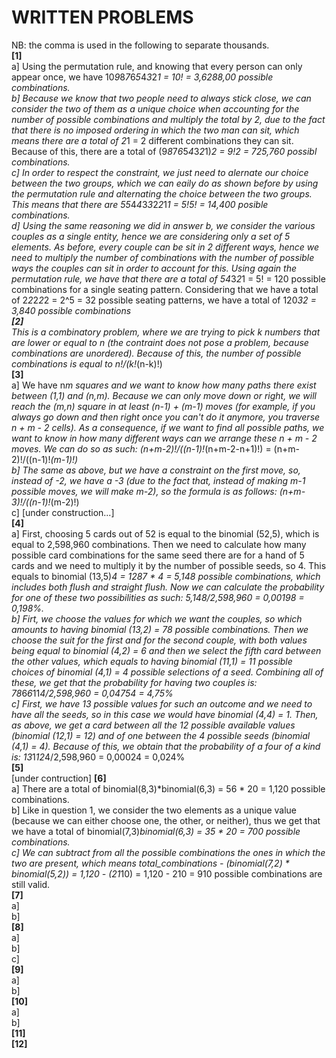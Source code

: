 # WRITTEN PROBLEMS
NB: the comma is used in the following to separate thousands. <br />
**[1]** <br />
  a] Using the permutation rule, and knowing that every person can only appear once, we have 10*9*8*7*6*5*4*3*2*1 = 10! = 3,6288,00 possible combinations. <br />
  b] Because we know that two people need to always stick close, we can consider the two of them as a unique choice when accounting for the number of possible combinations and multiply the total by 2, due to the fact that there is no imposed ordering in which the two man can sit, which means there are a total of 2*1 = 2 different combinations they can sit. Because of this, there are a total of (9*8*7*6*5*4*3*2*1)*2 = 9!*2 = 725,760 possibl combinations. <br />
  c] In order to respect the constraint, we just need to alernate our choice between the two groups, which we can eaily do as shown before by using the permutation rule and alternating the choice between the two groups. This means that there are 5*5*4*4*3*3*2*2*1*1 = 5!*5! = 14,400 posible combinations. <br />
  d] Using the same reasoning we did in answer b, we consider the various couples as a single entity, hence we are considering only a set of 5 elements. As before, every couple can be sit in 2 different ways, hence we need to multiply the number of combinations with the number of possible ways the couples can sit in order to account for this. Using again the permutation rule, we have that there are a total of 5*4*3*2*1 = 5! = 120 possible combinations for a single seating pattern. Considering that we have a total of 2*2*2*2*2 = 2^5 = 32 possible seating patterns, we have a total of 120*32 = 3,840 possible combinations  <br />
**[2]** <br />
  This is a combinatory problem, where we are trying to pick k numbers that are lower or equal to n (the contraint does not pose a problem, because combinations are unordered). Because of this, the number of possible combinations is equal to n!/(k!*(n-k)!) <br />
**[3]** <br />
  a] We have n*m squares and we want to know how many paths there exist between (1,1) and (n,m). Because we can only move down or right, we will reach the (m,n) square in at least (n-1) + (m-1) moves (for example, if you always go down and then right once you can't do it anymore, you traverse n + m - 2 cells). As a consequence, if we want to find all possible paths, we want to know in how many different ways can we arrange these n + m - 2 moves. We can do so as such: (n+m-2)!/((n-1)!*(n+m-2-n+1)!) = (n+m-2)!/((n-1)!*(m-1)!) <br />
  b] The same as above, but we have a constraint on the first move, so, instead of -2, we have a -3 (due to the fact that, instead of making m-1 possible moves, we will make m-2), so the formula is as follows: (n+m-3)!/((n-1)!*(m-2)!) <br />
  c]  [under construction...] <br />
**[4]** <br />
  a] First, choosing 5 cards out of 52 is equal to the binomial (52,5), which is equal to 2,598,960 combinations. Then we need to calculate how many possible card combinations for the same seed there are for a hand of 5 cards and we need to multiply it by the number of possible seeds, so 4. This equals to binomial (13,5)*4 = 1287 * 4 = 5,148 possible combinations, which includes both flush and straight flush. Now we can calculate the probability for one of these two possibilities as such: 5,148/2,598,960 = 0,00198 = 0,198%. <br />
  b] Firt, we choose the values for which we want the couples, so which amounts to having binomial (13,2) = 78 possible combinations. Then we choose the suit for the first and for the second couple, with both values being equal to binomial (4,2) = 6 and then we select the fifth card between the other values, which equals to having binomial (11,1) = 11 possible choices of binomial (4,1) = 4 possible selections of a seed. Combining all of these, we get that the probability for having two couples is: 78*6*6*11*4/2,598,960 = 0,04754 = 4,75%  <br />
  c] First, we have 13 possible values for such an outcome and we need to have all the seeds, so in this case we would have binomial (4,4) = 1. Then, as above, we get a card between all the 12 possible available values (binomial (12,1) = 12) and of one between the 4 possible seeds (binomial (4,1) = 4). Because of this, we obtain that the probability of a four of a kind is: 13*1*12*4/2,598,960 = 0,00024 = 0,024% <br />
**[5]** <br />
  [under contruction]
**[6]** <br />
  a] There are a total of binomial(8,3)*binomial(6,3) = 56 * 20 = 1,120 possible combinations. <br />
  b] Like in question 1, we consider the two elements as a unique value (because we can either choose one, the other, or neither), thus we get that we have a total of binomial(7,3)*binomial(6,3) = 35 * 20 = 700 possible combinations. <br />
  c] We can subtract from all the possible combinations the ones in which the two are present, which means total_combinations - (binomial(7,2) * binomial(5,2)) = 1,120 - (21*10) = 1,120 - 210 = 910 possible combinations are still valid. <br />
**[7]** <br />
  a] <br />
  b] <br />
**[8]** <br />
  a] <br />
  b] <br />
  c] <br />
**[9]** <br />
  a] <br />
  b] <br />
**[10]** <br />
  a] <br />
  b] <br />
**[11]** <br />
**[12]** <br />

